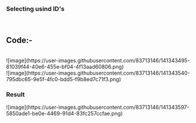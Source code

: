 <h3>Selecting usind ID's</h3><br>
<h2>Code:-</h2>
<br>
![image](https://user-images.githubusercontent.com/83713146/141343495-81039f44-40e6-455e-bf04-4f13aad60806.png)
<br>
![image](https://user-images.githubusercontent.com/83713146/141343540-795dbc65-9e5f-4fc0-bdd5-f9b8ed7c71f3.png)
<br>
<h3>Result</h3>
![image](https://user-images.githubusercontent.com/83713146/141343597-5850ade1-be0e-4469-91d4-83fc257ccfae.png)

